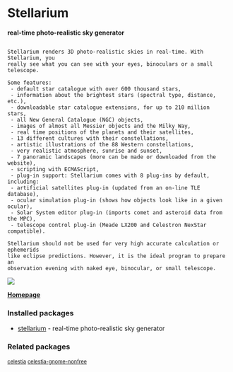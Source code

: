 # Stellarium

__real-time photo-realistic sky generator__

```

Stellarium renders 3D photo-realistic skies in real-time. With Stellarium, you
really see what you can see with your eyes, binoculars or a small telescope.

Some features:
 - default star catalogue with over 600 thousand stars,
 - information about the brightest stars (spectral type, distance, etc.),
 - downloadable star catalogue extensions, for up to 210 million stars,
 - all New General Catalogue (NGC) objects,
 - images of almost all Messier objects and the Milky Way,
 - real time positions of the planets and their satellites,
 - 13 different cultures with their constellations,
 - artistic illustrations of the 88 Western constellations,
 - very realistic atmosphere, sunrise and sunset,
 - 7 panoramic landscapes (more can be made or downloaded from the website),
 - scripting with ECMAScript,
 - plug-in support: Stellarium comes with 8 plug-ins by default, including:
 - artificial satellites plug-in (updated from an on-line TLE database),
 - ocular simulation plug-in (shows how objects look like in a given ocular),
 - Solar System editor plug-in (imports comet and asteroid data from the MPC),
 - telescope control plug-in (Meade LX200 and Celestron NexStar compatible).

Stellarium should not be used for very high accurate calculation or ephemerids
like eclipse predictions. However, it is the ideal program to prepare an
observation evening with naked eye, binocular, or small telescope.

```

[![](https://screenshots.debian.net/thumbnail/stellarium/)](https://screenshots.debian.net/screenshot/stellarium/)



**[Homepage](http://www.stellarium.org)**

### Installed packages

* [stellarium](https://packages.debian.org/stretch/stellarium) - real-time photo-realistic sky generator

### Related packages

<sub> [celestia](https://packages.debian.org/stretch/celestia) [celestia-gnome-nonfree](https://packages.debian.org/stretch/celestia-gnome-nonfree)  </sub>
